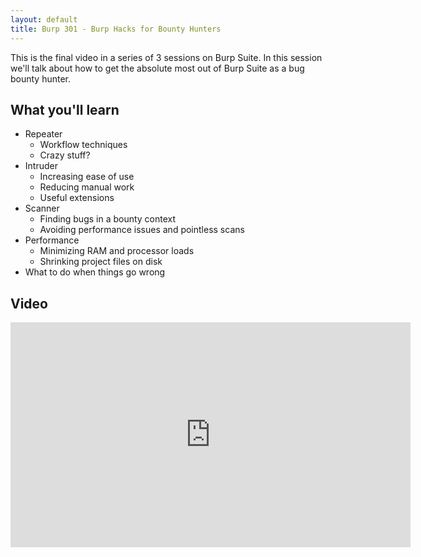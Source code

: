 ```yaml
---
layout: default
title: Burp 301 - Burp Hacks for Bounty Hunters
---
```


This is the final video in a series of 3 sessions on Burp Suite.  In this session we'll talk about how to get the absolute most out of Burp Suite as a bug bounty hunter.

What you'll learn
-----------------

- Repeater
	- Workflow techniques
	- Crazy stuff?
- Intruder
	- Increasing ease of use
	- Reducing manual work
	- Useful extensions
- Scanner
	- Finding bugs in a bounty context
	- Avoiding performance issues and pointless scans
- Performance
	- Minimizing RAM and processor loads
	- Shrinking project files on disk
- What to do when things go wrong

Video
-----

<div class="container">
	<iframe id="ytplayer" type="text/html" width="640" height="360" src="https://www.youtube-nocookie.com/embed/boHIjDHGmIo?rel=0&autoplay=0&origin={{ site.url }}" frameborder="0"></iframe>
</div>
